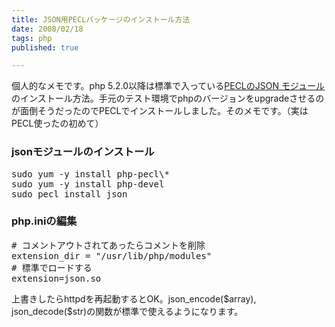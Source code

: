 ```yaml
---
title: JSON用PECLパッケージのインストール方法
date: 2008/02/18
tags: php
published: true

---
```


<p>個人的なメモです。php 5.2.0以降は標準で入っている<a href="http://pecl.php.net/package/json">PECLのJSON モジュール</a>のインストール方法。手元のテスト環境でphpのバージョンをupgradeさせるのが面倒そうだったのでPECLでインストールしました。そのメモです。（実はPECL使ったの初めて）</p>

<h3>jsonモジュールのインストール</h3>
<p>
<pre>
sudo yum -y install php-pecl\*
sudo yum -y install php-devel
sudo pecl install json
</pre>
</p>

<h3>php.iniの編集</h3>
<p>
<pre>
# コメントアウトされてあったらコメントを削除
extension_dir = "/usr/lib/php/modules"
# 標準でロードする
extension=json.so
</pre>
</p>

<p>上書きしたらhttpdを再起動するとOK。json_encode($array), json_decode($str)の関数が標準で使えるようになります。</p>


